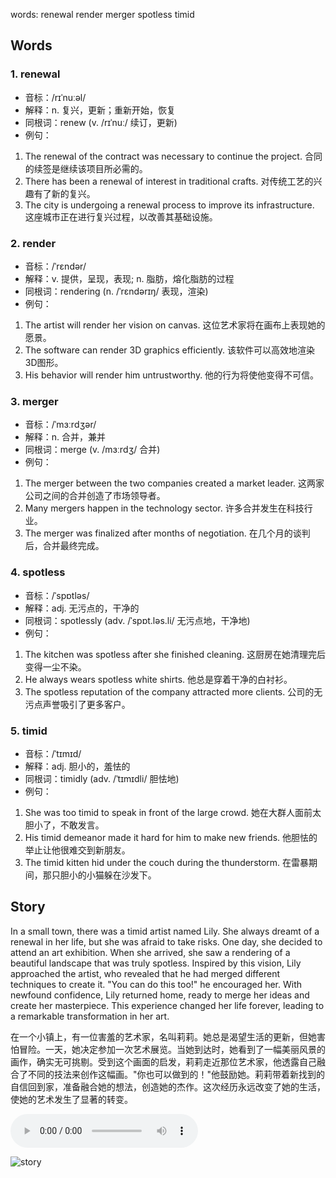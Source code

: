 words: renewal render merger spotless timid

## Words
### 1. renewal
- 音标：/rɪˈnuːəl/ <span style="cursor: pointer;" onclick="document.getElementById('audio-player-1').play()"><i class="fas fa-volume-up"></i></span>
  <audio id="audio-player-1" src="https://files.dwong.top/words/renewal.mp3" style="display:none;"></audio>
- 解释：n. 复兴，更新；重新开始，恢复
- 同根词：renew (v. /rɪˈnuː/ 续订，更新)
- 例句：
1. The renewal of the contract was necessary to continue the project. 合同的续签是继续该项目所必需的。
2. There has been a renewal of interest in traditional crafts. 对传统工艺的兴趣有了新的复兴。
3. The city is undergoing a renewal process to improve its infrastructure. 这座城市正在进行复兴过程，以改善其基础设施。

### 2. render
- 音标：/ˈrɛndər/ <span style="cursor: pointer;" onclick="document.getElementById('audio-player-2').play()"><i class="fas fa-volume-up"></i></span>
  <audio id="audio-player-2" src="https://files.dwong.top/words/render.mp3" style="display:none;"></audio>
- 解释：v. 提供，呈现，表现; n. 脂肪，熔化脂肪的过程
- 同根词：rendering (n. /ˈrɛndərɪŋ/ 表现，渲染)
- 例句：
1. The artist will render her vision on canvas. 这位艺术家将在画布上表现她的愿景。
2. The software can render 3D graphics efficiently. 该软件可以高效地渲染3D图形。
3. His behavior will render him untrustworthy. 他的行为将使他变得不可信。

### 3. merger
- 音标：/ˈmɜːrdʒər/ <span style="cursor: pointer;" onclick="document.getElementById('audio-player-3').play()"><i class="fas fa-volume-up"></i></span>
  <audio id="audio-player-3" src="https://files.dwong.top/words/merger.mp3" style="display:none;"></audio>
- 解释：n. 合并，兼并
- 同根词：merge (v. /mɜːrdʒ/ 合并)
- 例句：
1. The merger between the two companies created a market leader. 这两家公司之间的合并创造了市场领导者。
2. Many mergers happen in the technology sector. 许多合并发生在科技行业。
3. The merger was finalized after months of negotiation. 在几个月的谈判后，合并最终完成。

### 4. spotless
- 音标：/ˈspɒtləs/ <span style="cursor: pointer;" onclick="document.getElementById('audio-player-4').play()"><i class="fas fa-volume-up"></i></span>
  <audio id="audio-player-4" src="https://files.dwong.top/words/spotless.mp3" style="display:none;"></audio>
- 解释：adj. 无污点的，干净的
- 同根词：spotlessly (adv. /ˈspɒt.ləs.li/ 无污点地，干净地)
- 例句：
1. The kitchen was spotless after she finished cleaning. 这厨房在她清理完后变得一尘不染。
2. He always wears spotless white shirts. 他总是穿着干净的白衬衫。
3. The spotless reputation of the company attracted more clients. 公司的无污点声誉吸引了更多客户。

### 5. timid
- 音标：/ˈtɪmɪd/ <span style="cursor: pointer;" onclick="document.getElementById('audio-player-5').play()"><i class="fas fa-volume-up"></i></span>
  <audio id="audio-player-5" src="https://files.dwong.top/words/timid.mp3" style="display:none;"></audio>
- 解释：adj. 胆小的，羞怯的
- 同根词：timidly (adv. /ˈtɪmɪdli/ 胆怯地)
- 例句：
1. She was too timid to speak in front of the large crowd. 她在大群人面前太胆小了，不敢发言。
2. His timid demeanor made it hard for him to make new friends. 他胆怯的举止让他很难交到新朋友。
3. The timid kitten hid under the couch during the thunderstorm. 在雷暴期间，那只胆小的小猫躲在沙发下。

## Story
In a small town, there was a timid artist named Lily. She always dreamt of a renewal in her life, but she was afraid to take risks. One day, she decided to attend an art exhibition. When she arrived, she saw a rendering of a beautiful landscape that was truly spotless. Inspired by this vision, Lily approached the artist, who revealed that he had merged different techniques to create it. "You can do this too!" he encouraged her. With newfound confidence, Lily returned home, ready to merge her ideas and create her masterpiece. This experience changed her life forever, leading to a remarkable transformation in her art.

在一个小镇上，有一位害羞的艺术家，名叫莉莉。她总是渴望生活的更新，但她害怕冒险。一天，她决定参加一次艺术展览。当她到达时，她看到了一幅美丽风景的画作，确实无可挑剔。受到这个画面的启发，莉莉走近那位艺术家，他透露自己融合了不同的技法来创作这幅画。"你也可以做到的！"他鼓励她。莉莉带着新找到的自信回到家，准备融合她的想法，创造她的杰作。这次经历永远改变了她的生活，使她的艺术发生了显著的转变。


<audio controls>
  <source src="https://files.dwong.top/story/a146b8818aff3b5391043daddcc49cf8.mp3" type="audio/mpeg">
  你的浏览器不支持音频元素。
</audio>
    

![story](https://files.dwong.top/image/a146b8818aff3b5391043daddcc49cf8.png)

